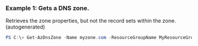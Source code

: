 ### Example 1: Gets a DNS zone.
Retrieves the zone properties, but not the record sets within the zone. (autogenerated)
```powershell
PS C:\> Get-AzDnsZone -Name myzone.com -ResourceGroupName MyResourceGroup
```

